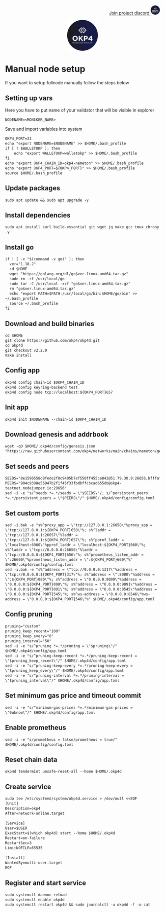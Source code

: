 <p style="font-size:14px" align="right">
<a href="https://discord.gg/gG593qhW" target="_blank">Join project discord <img src="https://github.com/Vitek7373/testnet_manual/blob/main/okp4.png" width="30"/></a>
</p>



<p align="center">
  <img height="100" height="auto" src="https://github.com/Vitek7373/testnet_manual/blob/main/okp4.png">
</p>

# Manual node setup
If you want to setup fullnode manually follow the steps below

## Setting up vars
Here you have to put name of your validator that will be visible in explorer
```
NODENAME=<MONIKER_NAME>
```

Save and import variables into system
```
OKP4_PORT=31
echo "export NODENAME=$NODENAME" >> $HOME/.bash_profile
if [ ! $WALLETOKP ]; then
	echo "export WALLETOKP=walletokp" >> $HOME/.bash_profile
fi
echo "export OKP4_CHAIN_ID=okp4-nemeton" >> $HOME/.bash_profile
echo "export OKP4_PORT=${OKP4_PORT}" >> $HOME/.bash_profile
source $HOME/.bash_profile
```

## Update packages
```
sudo apt update && sudo apt upgrade -y
```

## Install dependencies
```
sudo apt install curl build-essential git wget jq make gcc tmux chrony -y
```

## Install go
```
if ! [ -x "$(command -v go)" ]; then
  ver="1.18.2"
  cd $HOME
  wget "https://golang.org/dl/go$ver.linux-amd64.tar.gz"
  sudo rm -rf /usr/local/go
  sudo tar -C /usr/local -xzf "go$ver.linux-amd64.tar.gz"
  rm "go$ver.linux-amd64.tar.gz"
  echo "export PATH=$PATH:/usr/local/go/bin:$HOME/go/bin" >> ~/.bash_profile
  source ~/.bash_profile
fi
```

## Download and build binaries
```
cd $HOME
git clone https://github.com/okp4/okp4d.git
cd okp4d
git checkout v2.2.0
make install
```

## Config app
```
okp4d config chain-id $OKP4_CHAIN_ID
okp4d config keyring-backend test
okp4d config node tcp://localhost:${OKP4_PORT}657
```

## Init app
```
okp4d init $NODENAME --chain-id $OKP4_CHAIN_ID
```

## Download genesis and addrbook
```
wget -qO $HOME/.okp4d/config/genesis.json "https://raw.githubusercontent.com/okp4/networks/main/chains/nemeton/genesis.json"
```

## Set seeds and peers
```
SEEDS="8e1590558d8fede2f8c9405b7ef550ff455ce842@51.79.30.9:26656,bfffaf3b2c38292bd0aa2a3efe59f210f49b5793@51.91.208.71:26656,106c6974096ca8224f20a85396155979dbd2fb09@198.244.141.176:26656,a7f1dcf7441761b0e0e1f8c6fdc79d3904c22c01@38.242.150.63:36656"
PEERS="994c9398e55947b2f1f45f33fbdbffcbcad655db@okp4-testnet.nodejumper.io:29656"
sed -i -e "s/^seeds *=.*/seeds = \"$SEEDS\"/; s/^persistent_peers *=.*/persistent_peers = \"$PEERS\"/" $HOME/.okp4d/config/config.toml
```

## Set custom ports
```
sed -i.bak -e "s%^proxy_app = \"tcp://127.0.0.1:26658\"%proxy_app = \"tcp://127.0.0.1:${OKP4_PORT}658\"%; s%^laddr = \"tcp://127.0.0.1:26657\"%laddr = \"tcp://127.0.0.1:${OKP4_PORT}657\"%; s%^pprof_laddr = \"localhost:6060\"%pprof_laddr = \"localhost:${OKP4_PORT}060\"%; s%^laddr = \"tcp://0.0.0.0:26656\"%laddr = \"tcp://0.0.0.0:${OKP4_PORT}656\"%; s%^prometheus_listen_addr = \":26660\"%prometheus_listen_addr = \":${OKP4_PORT}660\"%" $HOME/.okp4d/config/config.toml
sed -i.bak -e "s%^address = \"tcp://0.0.0.0:1317\"%address = \"tcp://0.0.0.0:${OKP4_PORT}317\"%; s%^address = \":8080\"%address = \":${OKP4_PORT}080\"%; s%^address = \"0.0.0.0:9090\"%address = \"0.0.0.0:${OKP4_PORT}090\"%; s%^address = \"0.0.0.0:9091\"%address = \"0.0.0.0:${OKP4_PORT}091\"%; s%^address = \"0.0.0.0:8545\"%address = \"0.0.0.0:${OKP4_PORT}545\"%; s%^ws-address = \"0.0.0.0:8546\"%ws-address = \"0.0.0.0:${OKP4_PORT}546\"%" $HOME/.okp4d/config/app.toml
```

## Config pruning
```
pruning="custom"
pruning_keep_recent="100"
pruning_keep_every="0"
pruning_interval="50"
sed -i -e "s/^pruning *=.*/pruning = \"$pruning\"/" $HOME/.okp4d/config/app.toml
sed -i -e "s/^pruning-keep-recent *=.*/pruning-keep-recent = \"$pruning_keep_recent\"/" $HOME/.okp4d/config/app.toml
sed -i -e "s/^pruning-keep-every *=.*/pruning-keep-every = \"$pruning_keep_every\"/" $HOME/.okp4d/config/app.toml
sed -i -e "s/^pruning-interval *=.*/pruning-interval = \"$pruning_interval\"/" $HOME/.okp4d/config/app.toml
```

## Set minimum gas price and timeout commit
```
sed -i -e "s/^minimum-gas-prices *=.*/minimum-gas-prices = \"0uknow\"/" $HOME/.okp4d/config/app.toml
```

## Enable prometheus
```
sed -i -e "s/prometheus = false/prometheus = true/" $HOME/.okp4d/config/config.toml
```

## Reset chain data
```
okp4d tendermint unsafe-reset-all --home $HOME/.okp4d
```

## Create service
```
sudo tee /etc/systemd/system/okp4d.service > /dev/null <<EOF
[Unit]
Description=okp4
After=network-online.target

[Service]
User=$USER
ExecStart=$(which okp4d) start --home $HOME/.okp4d
Restart=on-failure
RestartSec=3
LimitNOFILE=65535

[Install]
WantedBy=multi-user.target
EOF
```

## Register and start service
```
sudo systemctl daemon-reload
sudo systemctl enable okp4d
sudo systemctl restart okp4d && sudo journalctl -u okp4d -f -o cat
```

